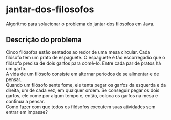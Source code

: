 # jantar-dos-filosofos

Algoritmo para solucionar o problema do jantar dos filósofos em Java.

## Descrição do problema

Cinco filósofos estão sentados ao redor de uma mesa circular. Cada filósofo tem um prato de espaguete. O espaguete é tão escorregadio
que o filósofo precisa de dois garfos para comê-lo. Entre cada par de
pratos há um garfo.  
A vida de um filósofo consiste em alternar períodos de se alimentar e
de pensar.  
Quando um filósofo sente fome, ele tenta pegar os garfos da
esquerda e da direita, um de cada vez, em qualquer ordem. Se
conseguir pegar os dois garfos, ele come por algum tempo e, então,
coloca os garfos na mesa e continua a pensar.  
Como fazer com que todos os filósofos executem suas atividades sem entrar em impasse?